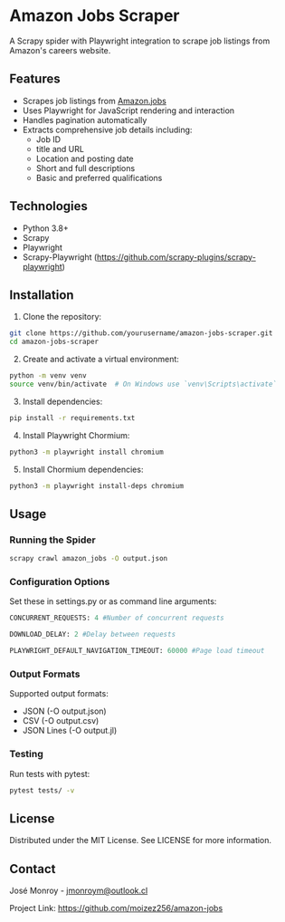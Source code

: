 # Amazon Jobs Scraper

A Scrapy spider with Playwright integration to scrape job listings from Amazon's careers website.

## Features

- Scrapes job listings from [Amazon.jobs](https://www.amazon.jobs)
- Uses Playwright for JavaScript rendering and interaction
- Handles pagination automatically
- Extracts comprehensive job details including:
  - Job ID
  - title and URL
  - Location and posting date
  - Short and full descriptions
  - Basic and preferred qualifications

## Technologies

- Python 3.8+
- Scrapy
- Playwright
- Scrapy-Playwright (https://github.com/scrapy-plugins/scrapy-playwright)

## Installation

1. Clone the repository:
  ```bash
  git clone https://github.com/yourusername/amazon-jobs-scraper.git
  cd amazon-jobs-scraper
  ```
2. Create and activate a virtual environment:
  ```bash
  python -m venv venv
  source venv/bin/activate  # On Windows use `venv\Scripts\activate`
  ```
3. Install dependencies:
  ```bash
  pip install -r requirements.txt
  ```
4. Install Playwright Chormium:
  ```bash
  python3 -m playwright install chromium
  ```
5. Install Chormium dependencies:
  ```bash
  python3 -m playwright install-deps chromium
  ```

## Usage
### Running the Spider
  ```bash
  scrapy crawl amazon_jobs -O output.json
  ```

### Configuration Options
Set these in settings.py or as command line arguments:

```python
CONCURRENT_REQUESTS: 4 #Number of concurrent requests

DOWNLOAD_DELAY: 2 #Delay between requests

PLAYWRIGHT_DEFAULT_NAVIGATION_TIMEOUT: 60000 #Page load timeout
```

### Output Formats
Supported output formats:

- JSON (-O output.json)
- CSV (-O output.csv)
- JSON Lines (-O output.jl)

### Testing
Run tests with pytest:
  ```bash
  pytest tests/ -v
  ```

## License
Distributed under the MIT License. See LICENSE for more information.

## Contact
José Monroy - jmonroym@outlook.cl

Project Link: https://github.com/moizez256/amazon-jobs
